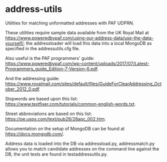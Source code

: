 # address-utils
Utilities for matching unformatted addresses with PAF UDPRN.

These utilities require sample data available from the UK Royal Mail at https://www.poweredbypaf.com/using-our-address-data/use-the-data-yourself/; the addressloader will load this data into a local MongoDB as specified in the addressutils.cfg file.

Also useful is the PAF programmers' guide: https://www.poweredbypaf.com/wp-content/uploads/2017/07/Latest-Programmers_guide_Edition-7-Version-6.pdf.

And the addressing guide: https://www.royalmail.com/sites/default/files/GuideForClearAddressing_October_2012_0.pdf.

Stopwords are based upon this list: https://www.textfixer.com/tutorials/common-english-words.txt.

Street abbreviations are based on this list: https://pe.usps.com/text/pub28/28apc_002.htm.

Documentation on the setup of MongoDB can be found at https://docs.mongodb.com/.

Address data is loaded into the DB via addressload.py, addressmatch.py allows you to match candidate addresses on the command line against the DB, the unit tests are found in testaddressutils.py.
